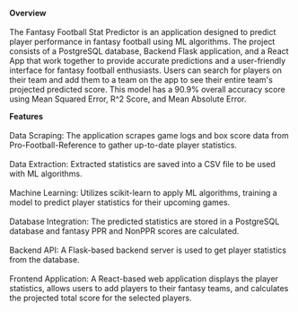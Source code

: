 **Overview** <br></br>
The Fantasy Football Stat Predictor is an application designed to predict player performance in fantasy football using ML algorithms. The project consists of a PostgreSQL database, 
Backend Flask application, and a React App that work together to provide accurate predictions and a user-friendly interface for fantasy football enthusiasts. Users can search for players
on their team and add them to a team on the app to see their entire team's projected predicted score. This model has a 90.9% overall accuracy score using Mean Squared Error, R^2 Score, and Mean Absolute Error.

**Features** <br></br>
Data Scraping: The application scrapes game logs and box score data from Pro-Football-Reference to gather up-to-date player statistics.  <br></br>
Data Extraction: Extracted statistics are saved into a CSV file to be used with ML algorithms.  <br></br>
Machine Learning: Utilizes scikit-learn to apply ML algorithms, training a model to predict player statistics for their upcoming games.  <br></br>
Database Integration: The predicted statistics are stored in a PostgreSQL database and fantasy PPR and NonPPR scores are calculated.  <br></br>
Backend API: A Flask-based backend server is used to get player statistics from the database.  <br></br>
Frontend Application: A React-based web application displays the player statistics, allows users to add players to their fantasy teams, and calculates the projected total score for the selected players.
